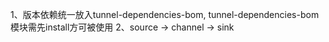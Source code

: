 1、版本依赖统一放入tunnel-dependencies-bom, tunnel-dependencies-bom模块需先install方可被使用
2、source -> channel -> sink